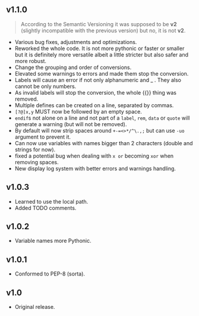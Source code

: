 ## **v1.1.0**    
>According to the Semantic Versioning it was supposed to be **v2** (slightly incompatible with the previous version) but no, it is not **v2**.  
  
- Various bug fixes, adjustments and optimizations.  
- Reworked the whole code. It is not more pythonic or faster or smaller but it is definitely more versatile albeit a little stricter but also safer and more robust.  
- Change the grouping and order of conversions.  
- Elevated some warnings to errors and made them stop the conversion.  
- Labels will cause an error if not only alphanumeric and _ . They also cannot be only numbers.  
- As invalid labels will stop the conversion, the whole {{}} thing was removed.
- Multiple defines can be created on a line, separated by commas.  
- `[?@]x,y` MUST now be followed by an empty space.   
- `endif`s not alone on a line and not part of a `label`, `rem`, `data` or `quote` will generate a warning (but will not be removed).  
- By default will now strip spaces around `+-=<>*/^\.,;` but can use `-uo` argument to prevent it.  
- Can now use variables with names bigger than 2 characters (double and strings for now).  
- fixed a potential bug when dealing with `x or` becoming `xor` when removing spaces.  
- New display log system with better errors and warnings handling.  
  
  
## **v1.0.3**  
- Learned to use the local path.  
- Added TODO comments.  
  
## **v1.0.2**  
- Variable names more Pythonic.  
  
## **v1.0.1**  
- Conformed to PEP-8 (sorta).  
  
## **v1.0**  
- Original release.  
